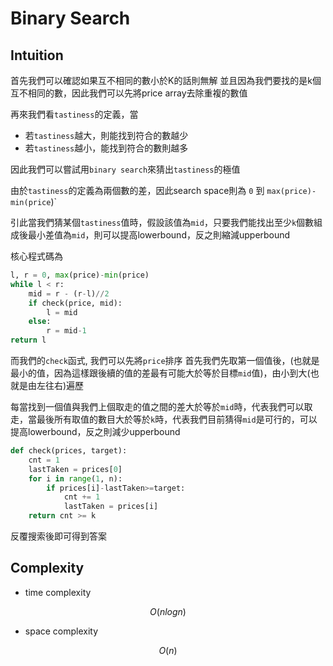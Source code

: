 # Binary Search

## Intuition

首先我們可以確認如果互不相同的數小於K的話則無解
並且因為我們要找的是k個互不相同的數，因此我們可以先將price array去除重複的數值

再來我們看`tastiness`的定義，當
- 若`tastiness`越大，則能找到符合的數越少
- 若`tastiness`越小，能找到符合的數則越多

因此我們可以嘗試用`binary search`來猜出`tastiness`的極值

由於`tastiness`的定義為兩個數的差，因此search space則為 `0` 到 `max(price)-min(price`)`

引此當我們猜某個`tastiness`值時，假設該值為`mid`，只要我們能找出至少`k`個數組成後最小差值為`mid`，則可以提高lowerbound，反之則縮減upperbound

核心程式碼為
```python
l, r = 0, max(price)-min(price)
while l < r:
    mid = r - (r-l)//2
    if check(price, mid):
        l = mid
    else:
        r = mid-1
return l
```

而我們的`check`函式, 我們可以先將`price`排序
首先我們先取第一個值後，(也就是最小的值，因為這樣跟後續的值的差最有可能大於等於目標`mid`值)，由小到大(也就是由左往右)遍歷

每當找到一個值與我們上個取走的值之間的差大於等於`mid`時，代表我們可以取走，當最後所有取值的數目大於等於`k`時，代表我們目前猜得`mid`是可行的，可以提高lowerbound，反之則減少upperbound

```python
def check(prices, target):
    cnt = 1
    lastTaken = prices[0]
    for i in range(1, n):
        if prices[i]-lastTaken>=target:
            cnt += 1
            lastTaken = prices[i]
    return cnt >= k
```

反覆搜索後即可得到答案

## Complexity

- time complexity

$$O(nlogn)$$

- space complexity

$$O(n)$$